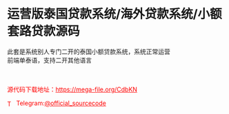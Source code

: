 # 运营版泰国贷款系统/海外贷款系统/小额套路贷款源码

此套是系统别人专门二开的泰国小额贷款系统，系统正常运营<br>前端单泰语，支持二开其他语言<br><br><br>


<p style="color: red;">源代码下载地址：<a href="https://mega-file.org/CdbKN" style="color: red;">https://mega-file.org/CdbKN</a></p><p style="color: red;"><img src="https://cdn-icons-png.flaticon.com/512/2111/2111646.png" alt="Telegram Icon" style="width: 16px; vertical-align: middle; margin-right: 5px;">Telegram:<a href="https://t.me/official_sourcecode" style="color: red;">@official_sourcecode</a></p>